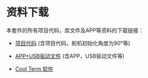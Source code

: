 # 资料下载

本套件的所有项目代码，库文件及APP等资料的下载链接：

- [项目代码](./项目代码.7z) (含项目代码，舵机初始化角度为90°等)

- [APP+USB驱动文件](./APP+USB驱动文件.7z) (含APP，USB驱动文件等)

- [Cool Term 软件](./CoolTerm软件.7z)
